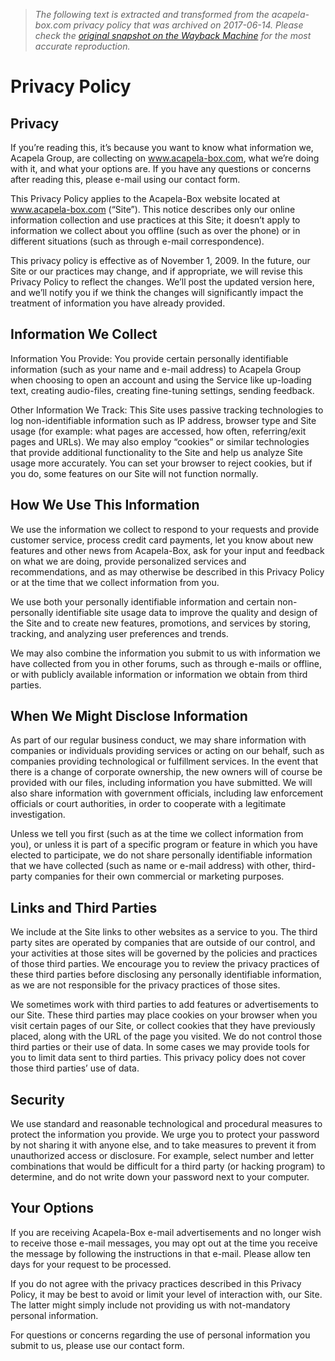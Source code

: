 > *The following text is extracted and transformed from the acapela-box.com privacy policy that was archived on 2017-06-14. Please check the [original snapshot on the Wayback Machine](https://web.archive.org/web/20170614030940id_/https%3A//acapela-box.com/wp/%3Fpage_id%3D303) for the most accurate reproduction.*

# Privacy Policy

## Privacy

If you’re reading this, it’s because you want to know what information we, Acapela Group, are collecting on www.acapela-box.com, what we’re doing with it, and what your options are. If you have any questions or concerns after reading this, please e-mail using our contact form.

This Privacy Policy applies to the Acapela-Box website located at www.acapela-box.com (“Site”). This notice describes only our online information collection and use practices at this Site; it doesn’t apply to information we collect about you offline (such as over the phone) or in different situations (such as through e-mail correspondence).

This privacy policy is effective as of November 1, 2009. In the future, our Site or our practices may change, and if appropriate, we will revise this Privacy Policy to reflect the changes. We’ll post the updated version here, and we’ll notify you if we think the changes will significantly impact the treatment of information you have already provided.

## Information We Collect

Information You Provide: You provide certain personally identifiable information (such as your name and e-mail address) to Acapela Group when choosing to open an account and using the Service like up-loading text, creating audio-files, creating fine-tuning settings, sending feedback.

Other Information We Track: This Site uses passive tracking technologies to log non-identifiable information such as IP address, browser type and Site usage (for example: what pages are accessed, how often, referring/exit pages and URLs). We may also employ “cookies” or similar technologies that provide additional functionality to the Site and help us analyze Site usage more accurately. You can set your browser to reject cookies, but if you do, some features on our Site will not function normally.

## How We Use This Information

We use the information we collect to respond to your requests and provide customer service, process credit card payments, let you know about new features and other news from Acapela-Box, ask for your input and feedback on what we are doing, provide personalized services and recommendations, and as may otherwise be described in this Privacy Policy or at the time that we collect information from you.

We use both your personally identifiable information and certain non-personally identifiable site usage data to improve the quality and design of the Site and to create new features, promotions, and services by storing, tracking, and analyzing user preferences and trends.

We may also combine the information you submit to us with information we have collected from you in other forums, such as through e-mails or offline, or with publicly available information or information we obtain from third parties.

## When We Might Disclose Information

As part of our regular business conduct, we may share information with companies or individuals providing services or acting on our behalf, such as companies providing technological or fulfillment services. In the event that there is a change of corporate ownership, the new owners will of course be provided with our files, including information you have submitted. We will also share information with government officials, including law enforcement officials or court authorities, in order to cooperate with a legitimate investigation.

Unless we tell you first (such as at the time we collect information from you), or unless it is part of a specific program or feature in which you have elected to participate, we do not share personally identifiable information that we have collected (such as name or e-mail address) with other, third-party companies for their own commercial or marketing purposes.

## Links and Third Parties

We include at the Site links to other websites as a service to you. The third party sites are operated by companies that are outside of our control, and your activities at those sites will be governed by the policies and practices of those third parties. We encourage you to review the privacy practices of these third parties before disclosing any personally identifiable information, as we are not responsible for the privacy practices of those sites.

We sometimes work with third parties to add features or advertisements to our Site. These third parties may place cookies on your browser when you visit certain pages of our Site, or collect cookies that they have previously placed, along with the URL of the page you visited. We do not control those third parties or their use of data. In some cases we may provide tools for you to limit data sent to third parties. This privacy policy does not cover those third parties’ use of data.

## Security

We use standard and reasonable technological and procedural measures to protect the information you provide. We urge you to protect your password by not sharing it with anyone else, and to take measures to prevent it from unauthorized access or disclosure. For example, select number and letter combinations that would be difficult for a third party (or hacking program) to determine, and do not write down your password next to your computer.

## Your Options

If you are receiving Acapela-Box e-mail advertisements and no longer wish to receive those e-mail messages, you may opt out at the time you receive the message by following the instructions in that e-mail. Please allow ten days for your request to be processed.

If you do not agree with the privacy practices described in this Privacy Policy, it may be best to avoid or limit your level of interaction with, our Site. The latter might simply include not providing us with not-mandatory personal information.

For questions or concerns regarding the use of personal information you submit to us, please use our contact form.
